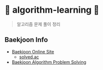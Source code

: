# 🌼 algorithm-learning 🌼
> 알고리즘 문제 풀이 정리  


## Baekjoon Info
* [Baekjoon Online Site](https://www.acmicpc.net/)
  * [solved.ac](https://solved.ac/)
* [Baekjoon Algorithm Problem Solving](https://github.com/yuz413/algorithm-learning/tree/main/baekjoon)
